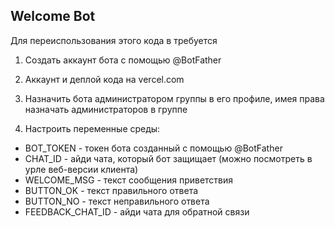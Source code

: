 ## Welcome Bot

Для переиспользования этого кода в требуется

1. Cоздать аккаунт бота с помощью @BotFather

2. Аккаунт и деплой кода на vercel.com

3. Назначить бота администратором группы в его профиле, имея права назначать администраторов в группе

4. Настроить переменные среды:

 - BOT_TOKEN - токен бота созданный с помощью @BotFather
 - CHAT_ID - айди чата, который бот защищает (можно посмотреть в урле веб-версии клиента)
 - WELCOME_MSG - текст сообщения приветствия
 - BUTTON_OK - текст правильного ответа
 - BUTTON_NO - текст неправильного ответа
 - FEEDBACK_CHAT_ID - айди чата для обратной связи
